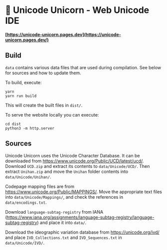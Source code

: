 # 🦄 Unicode Unicorn - Web Unicode IDE

**[https://unicode-unicorn.pages.dev](https://unicode-unicorn.pages.dev/)**

## Build

`data` contains various data files that are used during compilation.
See below for sources and how to update them.

To build, execute:

```
yarn
yarn run build
```

This will create the built files in `dist/`.

To serve the website locally you can execute:

```
cd dist
python3 -m http.server
```

## Sources

Unicode Unicorn uses the Unicode Character Database. It can be
downloaded from <https://www.unicode.org/Public/UCD/latest/ucd/>.
Download `UCD.zip` and extract its contents to `data/Unicode/UCD/`.
Then extract `Unihan.zip` and move the `Unihan` folder contents into
`data/Unicode/Unihan/`.

Codepage mapping files are from
<https://www.unicode.org/Public/MAPPINGS/>. Move the appropriate text
files into `data/Unicode/Mappings/`, and check the references in
`data/encodings.txt`.

Download `language-subtag-registry` from IANA
(<https://www.iana.org/assignments/language-subtag-registry/language-subtag-registry>)
and place it into `data/`.

Download the ideographic variation database from
<https://unicode.org/ivd/> and place `IVD_Collections.txt` and
`IVD_Sequences.txt` in `data/Unicode/IVD/`.
